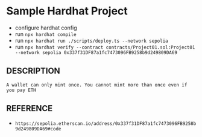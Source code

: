# Sample Hardhat Project

- configure hardhat config
- run `npx hardhat compile`
- run `npx hardhat run ./scripts/deploy.ts --network sepolia`
- run `npx hardhat verify --contract contracts/Project01.sol:Project01 --network sepolia 0x337f31DF87a1fc7473096FB9258b9d249809DA69`

## DESCRIPTION

```
A wallet can only mint once. You cannot mint more than once even if you pay ETH
```

## REFERENCE
- `https://sepolia.etherscan.io/address/0x337f31DF87a1fc7473096FB9258b9d249809DA69#code`